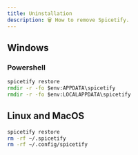 ```yaml
---
title: Uninstallation
description: 🗑 How to remove Spicetify.
---
```


## Windows

### Powershell
```cmd
spicetify restore
rmdir -r -fo $env:APPDATA\spicetify
rmdir -r -fo $env:LOCALAPPDATA\spicetify
```

## Linux and MacOS
```bash
spicetify restore
rm -rf ~/.spicetify
rm -rf ~/.config/spicetify
```

